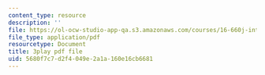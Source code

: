 ```yaml
---
content_type: resource
description: ''
file: https://ol-ocw-studio-app-qa.s3.amazonaws.com/courses/16-660j-introduction-to-lean-six-sigma-methods-january-iap-2012/5680f7c7d2f4049e2a1a160e16cb6681_uGkH08B05Q4.pdf
file_type: application/pdf
resourcetype: Document
title: 3play pdf file
uid: 5680f7c7-d2f4-049e-2a1a-160e16cb6681
---
```

